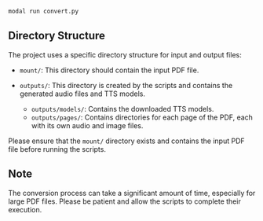 ```bash
modal run convert.py
```

## Directory Structure

The project uses a specific directory structure for input and output files:

- `mount/`: This directory should contain the input PDF file.

- `outputs/`: This directory is created by the scripts and contains the generated audio files and TTS models.
  - `outputs/models/`: Contains the downloaded TTS models.
  - `outputs/pages/`: Contains directories for each page of the PDF, each with its own audio and image files.

Please ensure that the `mount/` directory exists and contains the input PDF file before running the scripts.

## Note

The conversion process can take a significant amount of time, especially for large PDF files. Please be patient and allow the scripts to complete their execution.
```